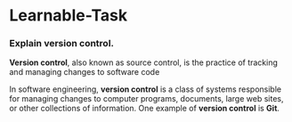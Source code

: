 # Learnable-Task

### Explain version control.

**Version control**, also known as source control, is the practice of tracking and managing changes to software code

In software engineering, **version control** is a class of systems responsible for managing changes to computer programs, documents, large web sites, or other collections of information. One example of **version control** is **Git**.








